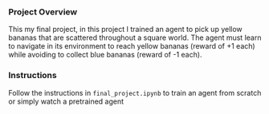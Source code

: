 ### Project Overview

This my final project, in this project I trained an agent to pick up yellow bananas that are scattered throughout a square world. The agent
 must learn to navigate in its environment to reach yellow bananas (reward of +1 each) while avoiding to collect
 blue bananas (reward of -1 each). 

### Instructions

Follow the instructions in `final_project.ipynb` to train an agent from scratch or simply watch a pretrained agent



